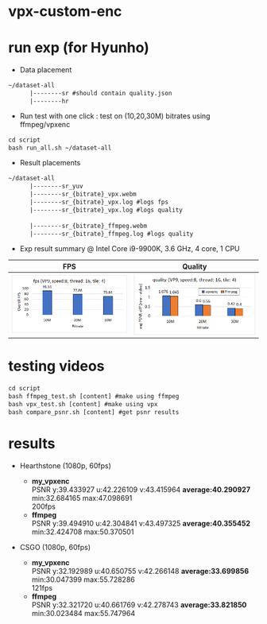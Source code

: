 # vpx-custom-enc

# run exp (for Hyunho)
- Data placement
```
~/dataset-all
      |--------sr #should contain quality.json
      |--------hr
```
- Run test with one click : test on (10,20,30M) bitrates using ffmpeg/vpxenc
```
cd script
bash run_all.sh ~/dataset-all
```
- Result placements
```
~/dataset-all
      |--------sr_yuv
      |--------sr_{bitrate}_vpx.webm
      |--------sr_{bitrate}_vpx.log #logs fps
      |--------sr_{bitrate}_vpx.log #logs quality

      |--------sr_{bitrate}_ffmpeg.webm
      |--------sr_{bitrate}_ffmpeg.log #logs quality
```
- Exp result summary @ Intel Core i9-9900K, 3.6 GHz, 4 core,	1 CPU

FPS            |  Quality
:-------------------------:|:-------------------------:
![](vpx-fps.png)  |  ![](vpx-quality.png)

# testing videos  
```
cd script
bash ffmpeg_test.sh [content] #make using ffmpeg  
bash vpx_test.sh [content] #make using vpx   
bash compare_psnr.sh [content] #get psnr results  
```
# results
- Hearthstone (1080p, 60fps)
  - **my_vpxenc**  
  PSNR y:39.433927 u:42.226109 v:43.415964 **average:40.290927** min:32.684165 max:47.098691  
  200fps  
  - **ffmpeg**  
  PSNR y:39.494910 u:42.304841 v:43.497325 **average:40.355452** min:32.424708 max:50.370501  


- CSGO (1080p, 60fps)
  - **my_vpxenc**  
  PSNR y:32.192989 u:40.650755 v:42.266148 **average:33.699856** min:30.047399 max:55.728286  
  121fps  
  - **ffmpeg**   
  PSNR y:32.321720 u:40.661769 v:42.278743 **average:33.821850** min:30.023484 max:55.747964
